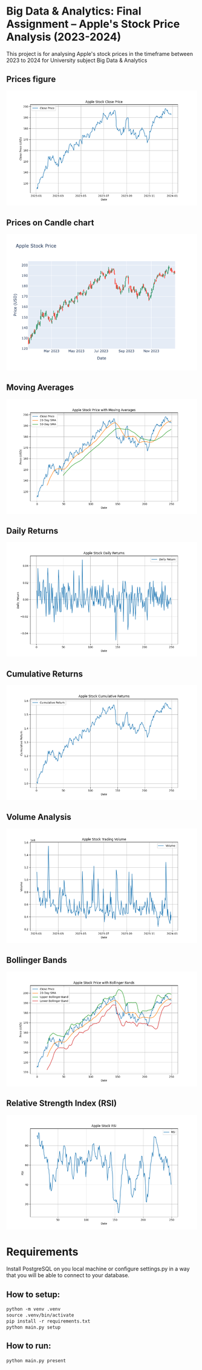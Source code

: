 # Big Data & Analytics: Final Assignment – Apple's Stock Price Analysis (2023-2024)

This project is for analysing Apple's stock prices in the timeframe between 2023 to 2024 for University subject Big Data & Analytics

## Prices figure

![Compiled matplotlib figure example](./images/prices.png)

## Prices on Candle chart

![Compiled plotly figure example](./images/candles.png)

## Moving Averages

![Compiled plotly figure example](./images/averages.png)

## Daily Returns

![Compiled plotly figure example](./images/daily_returns.png)

## Cumulative Returns

![Compiled plotly figure example](./images/cumulative_returns.png)

## Volume Analysis

![Compiled plotly figure example](./images/volume.png)

## Bollinger Bands

![Compiled plotly figure example](./images/bollinger.png)

## Relative Strength Index (RSI)

![Compiled plotly figure example](./images/rsi.png)

# Requirements
Install PostgreSQL on you local machine or configure settings.py in a way that you will be able to connect to your database.

## How to setup:
    python -m venv .venv
    source .venv/bin/activate
    pip install -r requirements.txt
    python main.py setup

## How to run:
    python main.py present
